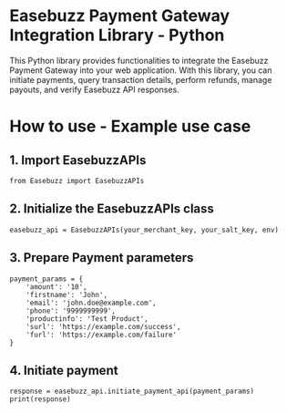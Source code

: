 # Easebuzz Payment Gateway Integration Library - Python

This Python library provides functionalities to integrate the Easebuzz Payment Gateway into your web application. With this library, you can initiate payments, query transaction details, perform refunds, manage payouts, and verify Easebuzz API responses.

# How to use - Example use case

## 1. Import EasebuzzAPIs
```from Easebuzz import EasebuzzAPIs```

## 2. Initialize the EasebuzzAPIs class
```easebuzz_api = EasebuzzAPIs(your_merchant_key, your_salt_key, env)```

## 3. Prepare Payment parameters
```
payment_params = {
    'amount': '10',
    'firstname': 'John',
    'email': 'john.doe@example.com',
    'phone': '9999999999',
    'productinfo': 'Test Product',
    'surl': 'https://example.com/success',
    'furl': 'https://example.com/failure'
}
```

## 4. Initiate payment
```
response = easebuzz_api.initiate_payment_api(payment_params)
print(response)
```

